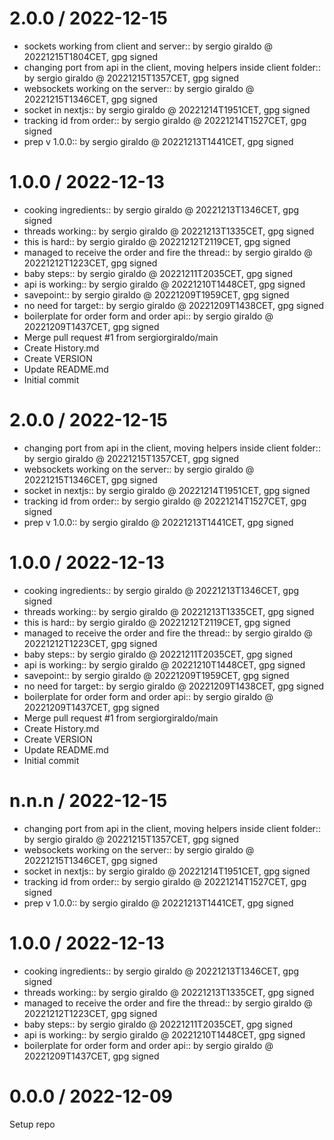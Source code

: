 
2.0.0 / 2022-12-15
==================

  * sockets working from client and server:: by sergio giraldo @ 20221215T1804CET, gpg signed
  * changing port from api in the client, moving helpers inside client folder:: by sergio giraldo @ 20221215T1357CET, gpg signed
  * websockets working on the server:: by sergio giraldo @ 20221215T1346CET, gpg signed
  * socket in nextjs:: by sergio giraldo @ 20221214T1951CET, gpg signed
  * tracking id from order:: by sergio giraldo @ 20221214T1527CET, gpg signed
  * prep v 1.0.0:: by sergio giraldo @ 20221213T1441CET, gpg signed

1.0.0 / 2022-12-13
==================

  * cooking ingredients:: by sergio giraldo @ 20221213T1346CET, gpg signed
  * threads working:: by sergio giraldo @ 20221213T1335CET, gpg signed
  * this is hard:: by sergio giraldo @ 20221212T2119CET, gpg signed
  * managed to receive the order and fire the thread:: by sergio giraldo @ 20221212T1223CET, gpg signed
  * baby steps:: by sergio giraldo @ 20221211T2035CET, gpg signed
  * api is working:: by sergio giraldo @ 20221210T1448CET, gpg signed
  * savepoint:: by sergio giraldo @ 20221209T1959CET, gpg signed
  * no need for target:: by sergio giraldo @ 20221209T1438CET, gpg signed
  * boilerplate for order form and order api:: by sergio giraldo @ 20221209T1437CET, gpg signed
  * Merge pull request #1 from sergiorgiraldo/main
  * Create History.md
  * Create VERSION
  * Update README.md
  * Initial commit

2.0.0 / 2022-12-15
==================

  * changing port from api in the client, moving helpers inside client folder:: by sergio giraldo @ 20221215T1357CET, gpg signed
  * websockets working on the server:: by sergio giraldo @ 20221215T1346CET, gpg signed
  * socket in nextjs:: by sergio giraldo @ 20221214T1951CET, gpg signed
  * tracking id from order:: by sergio giraldo @ 20221214T1527CET, gpg signed
  * prep v 1.0.0:: by sergio giraldo @ 20221213T1441CET, gpg signed

1.0.0 / 2022-12-13
==================

  * cooking ingredients:: by sergio giraldo @ 20221213T1346CET, gpg signed
  * threads working:: by sergio giraldo @ 20221213T1335CET, gpg signed
  * this is hard:: by sergio giraldo @ 20221212T2119CET, gpg signed
  * managed to receive the order and fire the thread:: by sergio giraldo @ 20221212T1223CET, gpg signed
  * baby steps:: by sergio giraldo @ 20221211T2035CET, gpg signed
  * api is working:: by sergio giraldo @ 20221210T1448CET, gpg signed
  * savepoint:: by sergio giraldo @ 20221209T1959CET, gpg signed
  * no need for target:: by sergio giraldo @ 20221209T1438CET, gpg signed
  * boilerplate for order form and order api:: by sergio giraldo @ 20221209T1437CET, gpg signed
  * Merge pull request #1 from sergiorgiraldo/main
  * Create History.md
  * Create VERSION
  * Update README.md
  * Initial commit

n.n.n / 2022-12-15
==================

  * changing port from api in the client, moving helpers inside client folder:: by sergio giraldo @ 20221215T1357CET, gpg signed
  * websockets working on the server:: by sergio giraldo @ 20221215T1346CET, gpg signed
  * socket in nextjs:: by sergio giraldo @ 20221214T1951CET, gpg signed
  * tracking id from order:: by sergio giraldo @ 20221214T1527CET, gpg signed
  * prep v 1.0.0:: by sergio giraldo @ 20221213T1441CET, gpg signed
# 1.0.0 / 2022-12-13

-   cooking ingredients:: by sergio giraldo @ 20221213T1346CET, gpg signed
-   threads working:: by sergio giraldo @ 20221213T1335CET, gpg signed
-   managed to receive the order and fire the thread:: by sergio giraldo @ 20221212T1223CET, gpg signed
-   baby steps:: by sergio giraldo @ 20221211T2035CET, gpg signed
-   api is working:: by sergio giraldo @ 20221210T1448CET, gpg signed
-   boilerplate for order form and order api:: by sergio giraldo @ 20221209T1437CET, gpg signed

# 0.0.0 / 2022-12-09

Setup repo
